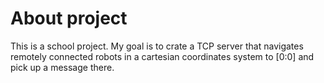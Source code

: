 # About project

This is a school project. My goal is to crate a TCP server that navigates remotely connected robots in a cartesian coordinates system to [0:0] and pick up a message there.
